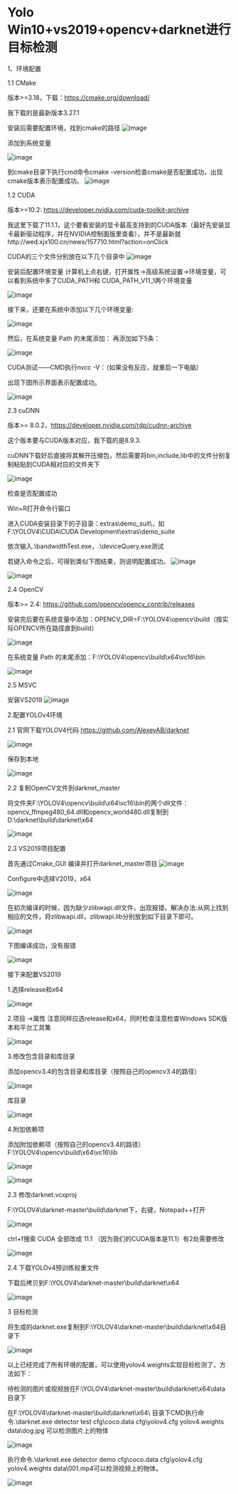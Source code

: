 # Yolo  Win10+vs2019+opencv+darknet进行目标检测

1、环境配置

1.1 CMake

版本>=3.18，下载：https://cmake.org/download/

我下载的是最新版本3.27.1

安装后需要配置环境，找到cmake的路径
![image](https://github.com/wangna123456/yolov4/assets/142497906/f86c7968-727f-4c1e-a243-c7a65c4dd625)

添加到系统变量

![image](https://github.com/wangna123456/yolov4/assets/142497906/c5d675cc-5a2b-4765-bbd8-a0c3c55ab658)

到cmake目录下执行cmd命令cmake -version检查cmake是否配置成功，出现cmake版本表示配置成功。
![image](https://github.com/wangna123456/yolov4/assets/142497906/193218db-7b81-48d8-aca7-3182770e6245)


1.2 CUDA

版本>=10.2: https://developer.nvidia.com/cuda-toolkit-archive 

我这里下载了11.1.1，这个要看安装的显卡最高支持到的CUDA版本（最好先安装显卡最新驱动程序，并在NVIDIA控制面版里查看），并不是最新就http://wed.xjx100.cn/news/157710.html?action=onClick

CUDA的三个文件分别放在以下几个目录中
![image](https://github.com/wangna123456/yolov4/assets/142497906/27d4e2ad-ff16-4827-a164-61e0c1dfaec0)


安装后配置环境变量
计算机上点右键，打开属性->高级系统设置->环境变量，可以看到系统中多了CUDA_PATH和 CUDA_PATH_V11_1两个环境变量

![image](https://github.com/wangna123456/yolov4/assets/142497906/e04c5ae7-119b-4ff9-a006-c86bef541834)

接下来，还要在系统中添加以下几个环境变量:

![image](https://github.com/wangna123456/yolov4/assets/142497906/1b3c5979-d7e1-40b9-a3f8-4eb028815905)

然后，在系统变量 Path 的末尾添加：
再添加如下5条：

![image](https://github.com/wangna123456/yolov4/assets/142497906/f825722e-f38a-44f6-9910-853b16be1e40)

CUDA测试——CMD执行nvcc -V：（如果没有反应，就重启一下电脑）

出现下图所示界面表示配置成功。

![image](https://github.com/wangna123456/yolov4/assets/142497906/cfb98b6c-c93d-4804-9add-e1a37dbddb18)

2.3 cuDNN

版本>= 8.0.2，https://developer.nvidia.com/rdp/cudnn-archive

这个版本要与CUDA版本对应，我下载的是8.9.3.

cuDNN下载好后直接将其解开压缩包，然后需要将bin,include,lib中的文件分别复制粘贴到CUDA相对应的文件夹下

![image](https://github.com/wangna123456/yolov4/assets/142497906/62348084-55ec-4f3d-95ab-68da7b414e42)

检查是否配置成功

Win+R打开命令行窗口

进入CUDA安装目录下的子目录：extras\demo_suit\，如F:\YOLOV4\CUDA\CUDA Development\extras\demo_suite

依次输入.\bandwidthTest.exe，.\deviceQuery.exe测试

若键入命令之后，可得到类似下图结果，则说明配置成功。
![image](https://github.com/wangna123456/yolov4/assets/142497906/47bf0c94-922f-4e66-998d-ee41ca901565)

![image](https://github.com/wangna123456/yolov4/assets/142497906/a26eff18-3750-49a5-8bb7-bb72b2a67636)


2.4 OpenCV

版本>= 2.4: https://github.com/opencv/opencv_contrib/releases

安装完后要在系统变量中添加：OPENCV_DIR=F:\YOLOV4\opencv\build（按实际OPENCV所在路径直到build）

![image](https://github.com/wangna123456/yolov4/assets/142497906/050a69fd-a758-474a-915f-faad030b13fe)

在系统变量 Path 的末尾添加：F:\YOLOV4\opencv\build\x64\vc16\bin

![image](https://github.com/wangna123456/yolov4/assets/142497906/be4a413b-d310-4d9f-8a33-d957971e57bf)

2.5 MSVC

安装VS2019
![image](https://github.com/wangna123456/yolov4/assets/142497906/4a60a1b4-e3af-4cc0-8d41-c95d23aef6b3)

2.配置YOLOv4环境

2.1 官网下载YOLOV4代码 https://github.com/AlexeyAB/darknet

![image](https://github.com/wangna123456/yolov4/assets/142497906/afc8dbc6-b622-4eae-8d5a-8711e56dbb61)

保存到本地

![image](https://github.com/wangna123456/yolov4/assets/142497906/645b547a-1413-4420-b8f0-97ac64aa0c28)

2.2 复制OpenCV文件到darknet_master

将文件夹F:\YOLOV4\opencv\build\x64\vc16\bin的两个dll文件： opencv_ﬀmpeg480_64.dll和opencv_world480.dll复制到D:\darknet\build\darknet\x64 

![image](https://github.com/wangna123456/yolov4/assets/142497906/47225f73-da21-4728-b86a-ce4c28c3581e)

2.3 VS2019项目配置

首先通过Cmake_GUI 编译并打开darknet_master项目
![image](https://github.com/wangna123456/yolov4/assets/142497906/2073c0ed-2d53-4724-932a-1e8065f58a47)

Configure中选择V2019，x64

![image](https://github.com/wangna123456/yolov4/assets/142497906/5c246cd4-7ba8-4eac-bccb-105a561d669d)

在初次编译的时候，因为缺少zlibwapi.dll文件，出现报错，解决办法:从网上找到相应的文件，将zlibwapi.dll，zlibwapi.lib分别放到如下目录下即可。

![image](https://github.com/wangna123456/yolov4/assets/142497906/bc29d6aa-dfec-4dbe-a550-0112d2fcaf1c)


下图编译成功，没有报错

![image](https://github.com/wangna123456/yolov4/assets/142497906/d89d8a77-b50d-4580-a263-05824c0ffec8)

接下来配置VS2019

1.选择release和x64

![image](https://github.com/wangna123456/yolov4/assets/142497906/5f1e82b7-0dd0-4a7f-a028-addb5c16eef7)

2.项目 ->属性 注意同样应选release和x64，同时检查注意检查Windows SDK版本和平台工具集

![image](https://github.com/wangna123456/yolov4/assets/142497906/c7cd26e0-e0d6-4a6a-a176-4115df748a35)


3.修改包含目录和库目录

添加opencv3.4的包含目录和库目录（按照自己的opencv3.4的路径）

![image](https://github.com/wangna123456/yolov4/assets/142497906/198a38c3-275b-419d-ba8d-7c6dd6dbc02c)


库目录

![image](https://github.com/wangna123456/yolov4/assets/142497906/08d806c5-2386-42d0-8633-56f68547651a)


4.附加依赖项

添加附加依赖项（按照自己的opencv3.4的路径）F:\YOLOV4\opencv\build\x64\vc16\lib

![image](https://github.com/wangna123456/yolov4/assets/142497906/c6d60615-8928-4cc2-bb10-6c1700dec861)

![image](https://github.com/wangna123456/yolov4/assets/142497906/c611238f-600b-47ba-b768-e7eb761de2dc)

2.3 修改darknet.vcxproj

F:\YOLOV4\darknet-master\build\darknet下，右键，Notepad++打开

![image](https://github.com/wangna123456/yolov4/assets/142497906/5d1d1332-6e81-4d55-aedd-fc45a9690a99)

ctrl+f搜索 CUDA 全部改成 11.1 （因为我们的CUDA版本是11.1）有2处需要修改

![image](https://github.com/wangna123456/yolov4/assets/142497906/dbb66970-abce-424a-a4f4-881fb1c9f013)

2.4 下载YOLOv4预训练权重文件

下载后拷贝到F:\YOLOV4\darknet-master\build\darknet\x64

![image](https://github.com/wangna123456/yolov4/assets/142497906/71679585-aba9-4714-89d4-45e36cb31c2b)

3 目标检测

将生成的darknet.exe复制到F:\YOLOV4\darknet-master\build\darknet\x64目录下

![image](https://github.com/wangna123456/yolov4/assets/142497906/68baec31-5aee-441b-a3aa-941ac981a228)

以上已经完成了所有环境的配置，可以使用yolov4.weights实现目标检测了，方法如下：

待检测的图片或视频放在F:\YOLOV4\darknet-master\build\darknet\x64\data目录下


在F:\YOLOV4\darknet-master\build\darknet\x64\ 目录下CMD执行命令.\darknet.exe detector test cfg\coco.data cfg\yolov4.cfg yolov4.weights data\dog.jpg 可以检测图片上的物体

![image](https://github.com/wangna123456/yolov4/assets/142497906/621e9229-857b-42e7-a7cc-7b02756accb1)

执行命令.\darknet.exe detector demo cfg\coco.data cfg\yolov4.cfg yolov4.weights data\001.mp4可以检测视频上的物体。

![image](https://github.com/wangna123456/yolov4/assets/142497906/cd34baf5-fc3f-4d35-b8d4-54956558aefa)




